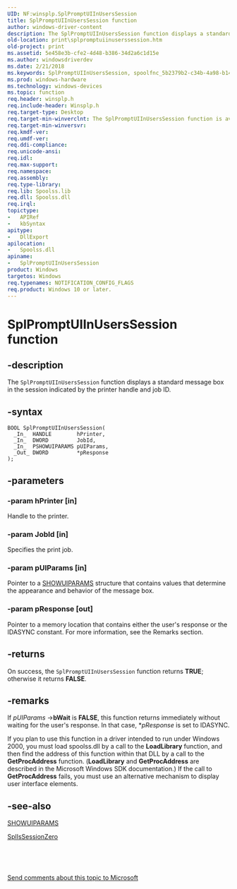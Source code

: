 ```yaml
---
UID: NF:winsplp.SplPromptUIInUsersSession
title: SplPromptUIInUsersSession function
author: windows-driver-content
description: The SplPromptUIInUsersSession function displays a standard message box in the session indicated by the printer handle and job ID.
old-location: print\splpromptuiinuserssession.htm
old-project: print
ms.assetid: 5e458e3b-cfe2-4d48-b386-34d2a6c1d15e
ms.author: windowsdriverdev
ms.date: 2/21/2018
ms.keywords: SplPromptUIInUsersSession, spoolfnc_5b2379b2-c34b-4a98-b148-25a09f55be2b.xml, print.splpromptuiinuserssession, SplPromptUIInUsersSession function [Print Devices], winsplp/SplPromptUIInUsersSession
ms.prod: windows-hardware
ms.technology: windows-devices
ms.topic: function
req.header: winsplp.h
req.include-header: Winsplp.h
req.target-type: Desktop
req.target-min-winverclnt: The SplPromptUIInUsersSession function is available in Windows XP and later
req.target-min-winversvr: 
req.kmdf-ver: 
req.umdf-ver: 
req.ddi-compliance: 
req.unicode-ansi: 
req.idl: 
req.max-support: 
req.namespace: 
req.assembly: 
req.type-library: 
req.lib: Spoolss.lib
req.dll: Spoolss.dll
req.irql: 
topictype:
-	APIRef
-	kbSyntax
apitype:
-	DllExport
apilocation:
-	Spoolss.dll
apiname:
-	SplPromptUIInUsersSession
product: Windows
targetos: Windows
req.typenames: NOTIFICATION_CONFIG_FLAGS
req.product: Windows 10 or later.
---
```


# SplPromptUIInUsersSession function


## -description


The <code>SplPromptUIInUsersSession</code> function displays a standard message box in the session indicated by the printer handle and job ID. 


## -syntax


````
BOOL SplPromptUIInUsersSession(
  _In_  HANDLE        hPrinter,
  _In_  DWORD         JobId,
  _In_  PSHOWUIPARAMS pUIParams,
  _Out_ DWORD         *pResponse
);
````


## -parameters




### -param hPrinter [in]

Handle to the printer.


### -param JobId [in]

Specifies the print job.


### -param pUIParams [in]

Pointer to a <a href="..\winsplp\ns-winsplp-showuiparams.md">SHOWUIPARAMS</a> structure that contains values that determine the appearance and behavior of the message box.


### -param pResponse [out]

Pointer to a memory location that contains either the user's response or the IDASYNC constant. For more information, see the Remarks section.


## -returns



On success, the <code>SplPromptUIInUsersSession</code> function returns <b>TRUE</b>; otherwise it returns <b>FALSE</b>.




## -remarks



If <i>pUIParams</i> -&gt;<b>bWait</b> is <b>FALSE</b>, this function returns immediately without waiting for the user's response. In that case, *<i>pResponse</i> is set to IDASYNC. 

If you plan to use this function in a driver intended to run under Windows 2000, you must load spoolss.dll by a call to the <b>LoadLibrary</b> function, and then find the address of this function within that DLL by a call to the <b>GetProcAddress</b> function. (<b>LoadLibrary</b> and <b>GetProcAddress</b> are described in the Microsoft Windows SDK documentation.) If the call to <b>GetProcAddress</b> fails, you must use an alternative mechanism to display user interface elements.




## -see-also

<a href="..\winsplp\ns-winsplp-showuiparams.md">SHOWUIPARAMS</a>



<a href="..\winsplp\nf-winsplp-splissessionzero.md">SplIsSessionZero</a>



 

 

<a href="mailto:wsddocfb@microsoft.com?subject=Documentation%20feedback [print\print]:%20SplPromptUIInUsersSession function%20 RELEASE:%20(2/21/2018)&amp;body=%0A%0APRIVACY STATEMENT%0A%0AWe use your feedback to improve the documentation. We don't use your email address for any other purpose, and we'll remove your email address from our system after the issue that you're reporting is fixed. While we're working to fix this issue, we might send you an email message to ask for more info. Later, we might also send you an email message to let you know that we've addressed your feedback.%0A%0AFor more info about Microsoft's privacy policy, see http://privacy.microsoft.com/en-us/default.aspx." title="Send comments about this topic to Microsoft">Send comments about this topic to Microsoft</a>

